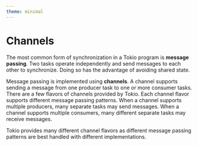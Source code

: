 ```yaml
---
theme: minimal
---
```


# Channels

The most common form of synchronization in a Tokio program is **message passing**. Two tasks operate independently and send messages to each other to synchronize. Doing so has the advantage of avoiding shared state.

Message passing is implemented using **channels**. A channel supports sending a message from one producer task to one or more consumer tasks. There are a few flavors of channels provided by Tokio. Each channel flavor supports different message passing patterns. When a channel supports multiple producers, many separate tasks may send messages. When a channel supports multiple consumers, many different separate tasks may receive messages.

Tokio provides many different channel flavors as different message passing patterns are best handled with different implementations.